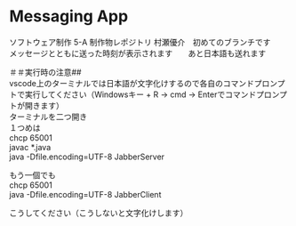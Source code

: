 # Messaging App
ソフトウェア制作 5-A 制作物レポジトリ
村瀬優介　初めてのブランチです  
メッセージとともに送った時刻が表示されます　　あと日本語も送れます  

＃＃実行時の注意##    
vscode上のターミナルでは日本語が文字化けするので各自のコマンドプロンプトで実行してください（Windowsキー + R → cmd → Enterでコマンドプロンプトが開きます）  
ターミナルを二つ開き  
１つめは  
chcp 65001  
javac *.java  
java -Dfile.encoding=UTF-8 JabberServer  


もう一個でも  
chcp 65001  
java -Dfile.encoding=UTF-8 JabberClient


こうしてください（こうしないと文字化けします）

